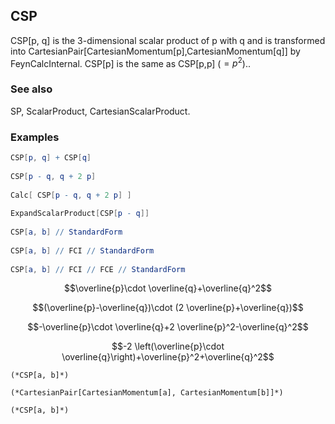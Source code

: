 ##  CSP 

CSP[p, q] is the 3-dimensional scalar product of p with q and is transformed into CartesianPair[CartesianMomentum[p],CartesianMomentum[q]] by FeynCalcInternal. CSP[p] is the same as CSP[p,p] ($=p^2$)..

###  See also 

SP, ScalarProduct, CartesianScalarProduct.

###  Examples 

```mathematica
CSP[p, q] + CSP[q] 
 
CSP[p - q, q + 2 p] 
 
Calc[ CSP[p - q, q + 2 p] ] 
 
ExpandScalarProduct[CSP[p - q]] 
 
CSP[a, b] // StandardForm 
 
CSP[a, b] // FCI // StandardForm 
 
CSP[a, b] // FCI // FCE // StandardForm
```

$$\overline{p}\cdot \overline{q}+\overline{q}^2$$

$$(\overline{p}-\overline{q})\cdot (2 \overline{p}+\overline{q})$$

$$-\overline{p}\cdot \overline{q}+2 \overline{p}^2-\overline{q}^2$$

$$-2 \left(\overline{p}\cdot \overline{q}\right)+\overline{p}^2+\overline{q}^2$$

```
(*CSP[a, b]*)

(*CartesianPair[CartesianMomentum[a], CartesianMomentum[b]]*)

(*CSP[a, b]*)
```